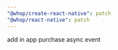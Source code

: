 ```yaml
---
"@whop/create-react-native": patch
"@whop/react-native": patch
---
```


add in app purchase async event
